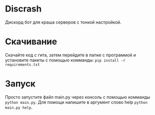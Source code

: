 # Discrash
Дискорд бот для краша серверов c тонкой настройкой.
# Скачивание
Скачайте код с гита, затем перейдите в папке с программой и установите пакеты с помощью комманды: 
```pip install -r requirements.txt```
# Запуск
Просто запустите файл main.py через консоль с помощью комманды `python main.py`.
Для помощи напишите в аргумент слово help `python main.py help`.
